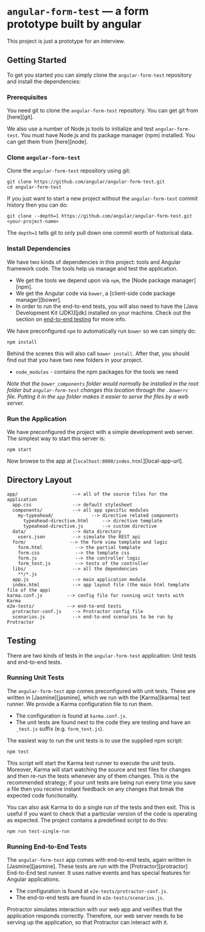 # `angular-form-test` — a form prototype built by angular

This project is just a prototype for an interview.


## Getting Started

To get you started you can simply clone the `angular-form-test` repository and install the dependencies:

### Prerequisites

You need git to clone the `angular-form-test` repository. You can get git from [here][git].

We also use a number of Node.js tools to initialize and test `angular-form-test`. You must have Node.js
and its package manager (npm) installed. You can get them from [here][node].

### Clone `angular-form-test`

Clone the `angular-form-test` repository using git:

```
git clone https://github.com/angular/angular-form-test.git
cd angular-form-test
```

If you just want to start a new project without the `angular-form-test` commit history then you can do:

```
git clone --depth=1 https://github.com/angular/angular-form-test.git <your-project-name>
```

The `depth=1` tells git to only pull down one commit worth of historical data.

### Install Dependencies

We have two kinds of dependencies in this project: tools and Angular framework code. The tools help
us manage and test the application.

* We get the tools we depend upon via `npm`, the [Node package manager][npm].
* We get the Angular code via `bower`, a [client-side code package manager][bower].
* In order to run the end-to-end tests, you will also need to have the
  [Java Development Kit (JDK)][jdk] installed on your machine. Check out the section on
  [end-to-end testing](#e2e-testing) for more info.

We have preconfigured `npm` to automatically run `bower` so we can simply do:

```
npm install
```

Behind the scenes this will also call `bower install`. After that, you should find out that you have
two new folders in your project.

* `node_modules` - contains the npm packages for the tools we need

*Note that the `bower_components` folder would normally be installed in the root folder but
`angular-form-test` changes this location through the `.bowerrc` file. Putting it in the `app` folder
makes it easier to serve the files by a web server.*

### Run the Application

We have preconfigured the project with a simple development web server. The simplest way to start
this server is:

```
npm start
```

Now browse to the app at [`localhost:8000/index.html`][local-app-url].


## Directory Layout

```
app/                    --> all of the source files for the application
  app.css               --> default stylesheet
  components/           --> all app specific modules
    my-typeahead/              --> directive related components
      typeahead-directive.html     --> directive template
      typeahead-directive.js       --> custom directive
  data/                 --> data directory
    users.json          --> simulate the REST api
  form/                --> the form view template and logic
    form.html            --> the partial template
    form.css             --> the template css
    form.js              --> the controller logic
    form_test.js         --> tests of the controller
  libs/                 --> all the dependencies
    **/*.js
  app.js                --> main application module
  index.html            --> app layout file (the main html template file of the app)
karma.conf.js         --> config file for running unit tests with Karma
e2e-tests/            --> end-to-end tests
  protractor-conf.js    --> Protractor config file
  scenarios.js          --> end-to-end scenarios to be run by Protractor
```


## Testing

There are two kinds of tests in the `angular-form-test` application: Unit tests and end-to-end tests.

### Running Unit Tests

The `angular-form-test` app comes preconfigured with unit tests. These are written in [Jasmine][jasmine],
which we run with the [Karma][karma] test runner. We provide a Karma configuration file to run them.

* The configuration is found at `karma.conf.js`.
* The unit tests are found next to the code they are testing and have an `_test.js` suffix (e.g.
  `form_test.js`).

The easiest way to run the unit tests is to use the supplied npm script:

```
npm test
```

This script will start the Karma test runner to execute the unit tests. Moreover, Karma will start
watching the source and test files for changes and then re-run the tests whenever any of them
changes.
This is the recommended strategy; if your unit tests are being run every time you save a file then
you receive instant feedback on any changes that break the expected code functionality.

You can also ask Karma to do a single run of the tests and then exit. This is useful if you want to
check that a particular version of the code is operating as expected. The project contains a
predefined script to do this:

```
npm run test-single-run
```


<a name="e2e-testing"></a>
### Running End-to-End Tests

The `angular-form-test` app comes with end-to-end tests, again written in [Jasmine][jasmine]. These tests
are run with the [Protractor][protractor] End-to-End test runner. It uses native events and has
special features for Angular applications.

* The configuration is found at `e2e-tests/protractor-conf.js`.
* The end-to-end tests are found in `e2e-tests/scenarios.js`.

Protractor simulates interaction with our web app and verifies that the application responds
correctly. Therefore, our web server needs to be serving up the application, so that Protractor can
interact with it.
